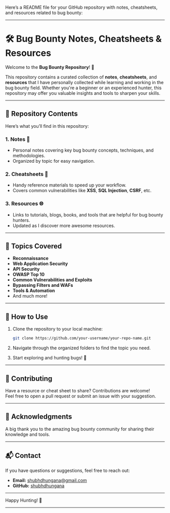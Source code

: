 Here’s a README file for your GitHub repository with notes, cheatsheets, and resources related to bug bounty:

---

# 🛠️ Bug Bounty Notes, Cheatsheets & Resources  

Welcome to the **Bug Bounty Repository**! 👾  

This repository contains a curated collection of **notes**, **cheatsheets**, and **resources** that I have personally collected while learning and working in the bug bounty field. Whether you're a beginner or an experienced hunter, this repository may offer you valuable insights and tools to sharpen your skills.  

---

## 📂 Repository Contents  

Here’s what you’ll find in this repository:  

### **1. Notes 📝**  
- Personal notes covering key bug bounty concepts, techniques, and methodologies.  
- Organized by topic for easy navigation.  

### **2. Cheatsheets 📄**  
- Handy reference materials to speed up your workflow.  
- Covers common vulnerabilities like **XSS**, **SQL Injection**, **CSRF**, etc.  

### **3. Resources 🌐**  
- Links to tutorials, blogs, books, and tools that are helpful for bug bounty hunters.  
- Updated as I discover more awesome resources.  

---

## 📜 Topics Covered  

- **Reconnaissance**  
- **Web Application Security**  
- **API Security**  
- **OWASP Top 10**  
- **Common Vulnerabilities and Exploits**  
- **Bypassing Filters and WAFs**  
- **Tools & Automation**  
- And much more!  

---

## 🚀 How to Use  

1. Clone the repository to your local machine:  
   ```bash  
   git clone https://github.com/your-username/your-repo-name.git  
   ```  

2. Navigate through the organized folders to find the topic you need.  

3. Start exploring and hunting bugs! 🐞  

---

## 🙏 Contributing  

Have a resource or cheat sheet to share? Contributions are welcome!  
Feel free to open a pull request or submit an issue with your suggestion.  

---

## 🌟 Acknowledgments  

A big thank you to the amazing bug bounty community for sharing their knowledge and tools.  

---

## 📬 Contact  

If you have questions or suggestions, feel free to reach out:  
- **Email:** [shubhdhungana@gmail.com](mailto:shubhdhungana@gmail.com)  
- **GitHub:** [shubhdhungana](https://github.com/shubhdhungana)  

---

Happy Hunting! 🎯  

---

